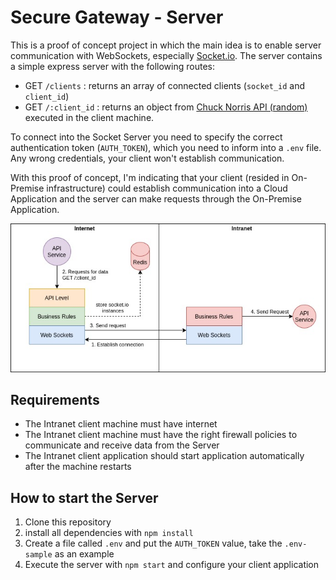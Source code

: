 # Secure Gateway - Server

This is a proof of concept project in which the main idea is to enable server communication with WebSockets, especially [Socket.io](https://socket.io/). The server contains a simple express server with the following routes:

- GET `/clients` : returns an array of connected clients (`socket_id` and `client_id`)
- GET `/:client_id` : returns an object from [Chuck Norris API (random)](https://api.chucknorris.io/) executed in the client machine.

To connect into the Socket Server you need to specify the correct authentication token (`AUTH_TOKEN`), which you need to inform into a `.env` file. Any wrong credentials, your client won't establish communication.

With this proof of concept, I'm indicating that your client (resided in On-Premise infrastructure) could establish communication into a Cloud Application and the server can make requests through the On-Premise Application.

![proposed architecture](docs/Sg-Server.jpg)

## Requirements

- The Intranet client machine must have internet
- The Intranet client machine must have the right firewall policies to communicate and receive data from the Server
- The Intranet client application should start application automatically after the machine restarts

## How to start the Server

1. Clone this repository
2. install all dependencies with `npm install`
3. Create a file called  `.env` and put the `AUTH_TOKEN` value, take the `.env-sample` as an example
4. Execute the server with `npm start` and configure your client application
